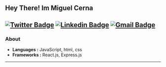 
<h2>Hey There! Im Miguel Cerna </h2>

[![Twitter Badge](https://img.shields.io/badge/-Isha_Gupta-1ca0f1?style=flat-square&logo=twitter&logoColor=white&link=https://twitter.com/Isha_1321)](https://twitter.com/Isha_1321)  [![Linkedin Badge](https://img.shields.io/badge/-Isha_Gupta-blue?style=flat-square&logo=Linkedin&logoColor=white&link=https://www.linkedin.com/in/ishagupta20//)](https://www.linkedin.com/in/ishagupta20/) [![Gmail Badge](https://img.shields.io/badge/-ishagupta2103@gmail.com-c14438?style=flat-square&logo=Gmail&logoColor=white&link=mailto:ishagupta2103@gmail.com)](mailto:ishagupta2103@gmail.com)
---------------------------------------------------------------------------------------------------------------------------------------------------------------------------------
### About


-  **Languages :** JavaScript, html, css
-  **Frameworks :** React.js, Express.js

---------------------------------------------------------------------------------------------------------------------------------------------------------------------------------
